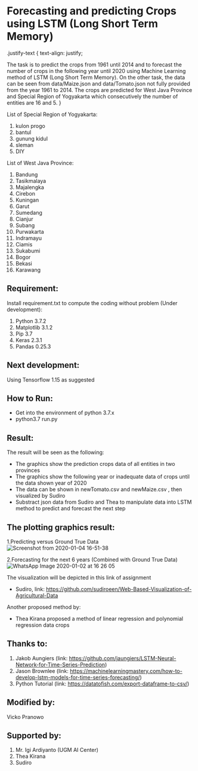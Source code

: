 # Forecasting and predicting Crops using LSTM (Long Short Term Memory)

.justify-text {
	text-align: justify;
	
The task is to predict the crops from 1961 until 2014 and to forecast the number of crops in the following year until 2020 using Machine Learning method of LSTM (Long Short Term Memory). On the other task, the data can be seen from data/Maize.json and data/Tomato.json not fully provided from the year 1961 to 2014. The crops are predicted for West Java Province and Special Region of Yogyakarta which consecutively the number of entities are 16 and 5.
}

List of Special Region of Yogyakarta:
1. kulon progo
2. bantul
3. gunung kidul
4. sleman
5. DIY

List of West Java Province:
1. Bandung
2. Tasikmalaya
3. Majalengka
4. Cirebon
5. Kuningan 
6. Garut
7. Sumedang
8. Cianjur
9. Subang
10. Purwakarta
11. Indramayu
12. Ciamis
13. Sukabumi
14. Bogor
15. Bekasi
16. Karawang

## Requirement:
Install requirement.txt to compute the coding without problem (Under development):
1. Python 3.7.2
2. Matplotlib 3.1.2
3. Pip 3.7
4. Keras 2.3.1
5. Pandas 0.25.3

## Next development:
Using Tensorflow 1.15 as suggested

## How to Run:
- Get into the environment of python 3.7.x
- python3.7 run.py

## Result:
The result will be seen as the following: 
- The graphics show the prediction crops data of all entities in two provinces
- The graphics show the following year or inadequate data of crops until the data shown year of 2020
- The data can be shown in newTomato.csv and newMaize.csv , then visualized by Sudiro
- Substract json data from Sudiro and Thea to manipulate data into LSTM method to predict and forecast the next step

## The plotting graphics result:
1.Predicting versus Ground True Data<br/>
![Screenshot from 2020-01-04 16-51-38](https://user-images.githubusercontent.com/33710222/71764016-2c2a2680-2f15-11ea-9f02-b70d70c9ad7b.png)

2.Forecasting for the next 6 years (Combined with Ground True Data) </br>
![WhatsApp Image 2020-01-02 at 16 26 05](https://user-images.githubusercontent.com/33710222/71764081-bb373e80-2f15-11ea-8d13-3ee52f0258ab.jpeg)

The visualization will be depicted in this link of assignment 
- Sudiro, link: https://github.com/sudiroeen/Web-Based-Visualization-of-Agricultural-Data

Another proposed method by:
- Thea Kirana proposed a method of linear regression and polynomial regression data crops

## Thanks to:
1. Jakob Aungiers (link: https://github.com/jaungiers/LSTM-Neural-Network-for-Time-Series-Prediction)
2. Jason Brownlee (link: https://machinelearningmastery.com/how-to-develop-lstm-models-for-time-series-forecasting/)
3. Python Tutorial (link: https://datatofish.com/export-dataframe-to-csv/)

## Modified by:
Vicko Pranowo

## Supported by:
1. Mr. Igi Ardiyanto (UGM AI Center)
2. Thea Kirana
3. Sudiro


